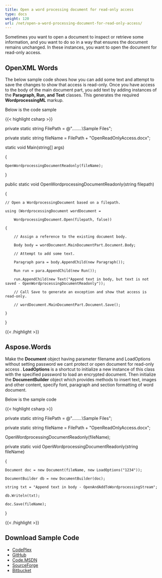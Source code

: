 ```yaml
---
title: Open a word processing document for read-only access
type: docs
weight: 120
url: /net/open-a-word-processing-document-for-read-only-access/
---
```


Sometimes you want to open a document to inspect or retrieve some information, and you want to do so in a way that ensures the document remains unchanged. In these instances, you want to open the document for read-only access.
## **OpenXML Words**
The below sample code shows how you can add some text and attempt to save the changes to show that access is read-only. Once you have access to the body of the main document part, you add text by adding instances of the **Paragraph, Run, and Text** classes. This generates the required **WordprocessingML** markup.

Below is the code sample

{{< highlight csharp >}}

 private static string FilePath = @"..\..\..\..\Sample Files\";

private static string fileName = FilePath + "OpenReadOnlyAccess.docx";

static void Main(string[] args)

{

    OpenWordprocessingDocumentReadonly(fileName);

}

public static void OpenWordprocessingDocumentReadonly(string filepath)

{

    // Open a WordprocessingDocument based on a filepath.

    using (WordprocessingDocument wordDocument =

        WordprocessingDocument.Open(filepath, false))

    {

        // Assign a reference to the existing document body.

        Body body = wordDocument.MainDocumentPart.Document.Body;

        // Attempt to add some text.

        Paragraph para = body.AppendChild(new Paragraph());

        Run run = para.AppendChild(new Run());

        run.AppendChild(new Text("Append text in body, but text is not saved - OpenWordprocessingDocumentReadonly"));

        // Call Save to generate an exception and show that access is read-only.

        // wordDocument.MainDocumentPart.Document.Save();

    }

}


{{< /highlight >}}
## **Aspose.Words**
Make the **Document** object having parameter filename and LoadOptions without setting password we cant protect or open document for read-only access . **LoadOptions** is a shortcut to initialize a new instance of this class with the specified password to load an encrypted document. Then initialize the **DocumentBuilder** object which provides methods to insert text, images and other content, specify font, paragraph and section formatting of word document.

Below is the sample code

{{< highlight csharp >}}

 private static string FilePath = @"..\..\..\..\Sample Files\";

private static string fileName = FilePath + "OpenReadOnlyAccess.docx";

OpenWordprocessingDocumentReadonly(fileName);

private static void OpenWordprocessingDocumentReadonly(string fileName)

{

    Document doc = new Document(fileName, new LoadOptions("1234"));

    DocumentBuilder db = new DocumentBuilder(doc);

    string txt = "Append text in body - OpenAndAddToWordprocessingStream";

    db.Writeln(txt);

    doc.Save(fileName);

}


{{< /highlight >}}
## **Download Sample Code**
- [CodePlex](https://asposewordsopenxml.codeplex.com/releases/view/620544)
- [GitHub](https://github.com/aspose-words/Aspose.Words-for-.NET/releases/tag/AsposeWordsVsOpenXMLv1.2)
- [Code.MSDN](https://code.msdn.microsoft.com/Code-Comparison-of-Common-4ffff4d7#content)
- [SourceForge](http://sourceforge.net/projects/asposeopenxml/files/Aspose.Words%20Vs%20OpenXML/OpenReadOnlyAccess.zip/download)
- [Bitbucket](https://bitbucket.org/asposemarketplace/aspose-for-openxml/downloads/OpenReadOnlyAccess.zip)
